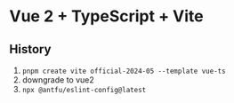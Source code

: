 # Vue 2 + TypeScript + Vite

## History

1. `pnpm create vite official-2024-05 --template vue-ts`
2. downgrade to vue2
3. `npx @antfu/eslint-config@latest`
